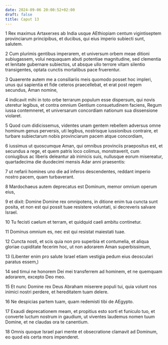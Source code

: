 ```yaml
---
date: 2024-09-06 20:00:52+02:00
draft: false
title: Caput 13
---
```





1 Rex maximus Artaxerxes ab India usque AEthiopiam centum vigintiseptem provinciarum principibus, et ducibus, qui eius imperio subiecti sunt, salutem.

2 Cum plurimis gentibus imperarem, et universum orbem meae ditioni subiugassem, volui nequaquam abuti potentiae magnitudine, sed clementia et lenitate gubernare subiectos, ut absque ullo terrore vitam silentio transigentes, optata cunctis mortalibus pace fruerentur.

3 Quaerente autem me a consiliariis meis quomodo posset hoc impleri, unus qui sapientia et fide ceteros praecellebat, et erat post regem secundus, Aman nomine,

4 indicavit mihi in toto orbe terrarum populum esse dispersum, qui novis uteretur legibus, et contra omnium Gentium consuetudinem faciens, Regum iussa contemneret, et universarum concordiam nationum sua dissensione violaret.

5 Quod cum didicissemus, videntes unam gentem rebellem adversus omne hominum genus perversis, uti legibus, nostrisque iussionibus contraire, et turbare subiectarum nobis provinciarum pacem atque concordiam,

6 iussimus ut quoscumque Aman, qui omnibus provinciis praepositus est, et secundus a rege, et quem patris loco colimus, monstraverit, cum coniugibus ac liberis deleantur ab inimicis suis, nullusque eorum misereatur, quartadecima die duodecimi mensis Adar anni praesentis:

7 ut nefarii homines uno die ad inferos descendentes, reddant imperio nostro pacem, quam turbaverant.

8 Mardochaeus autem deprecatus est Dominum, memor omnium operum eius,

9 et dixit: Domine Domine rex omnipotens, in ditione enim tua cuncta sunt posita, et non est qui possit tuae resistere voluntati, si decreveris salvare Israel.

10 Tu fecisti caelum et terram, et quidquid caeli ambitu continetur.

11 Dominus omnium es, nec est qui resistat maiestati tuae.

12 Cuncta nosti, et scis quia non pro superbia et contumelia, et aliqua gloriae cupiditate fecerim hoc, ut non adorarem Aman superbissimum,

13 (Libenter enim pro salute Israel etiam vestigia pedum eius deosculari paratus essem,)

14 sed timui ne honorem Dei mei transferrem ad hominem, et ne quemquam adorarem, excepto Deo meo.

15 Et nunc Domine rex Deus Abraham miserere populi tui, quia volunt nos inimici nostri perdere, et hereditatem tuam delere.

16 Ne despicias partem tuam, quam redemisti tibi de AEgypto.

17 Exaudi deprecationem meam, et propitius esto sorti et funiculo tuo, et converte luctum nostrum in gaudium, ut viventes laudemus nomen tuum Domine, et ne claudas ora te canentium.

18 Omnis quoque Israel pari mente et obsecratione clamavit ad Dominum, eo quod eis certa mors impenderet.

